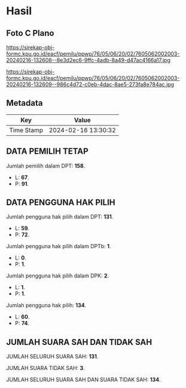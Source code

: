 # Hasil

## Foto C Plano

https://sirekap-obj-formc.kpu.go.id/eacf/pemilu/ppwp/76/05/06/20/02/7605062002003-20240216-132608--8e3d2ec6-9ffc-4adb-8a49-d47ac4166a17.jpg

https://sirekap-obj-formc.kpu.go.id/eacf/pemilu/ppwp/76/05/06/20/02/7605062002003-20240216-132609--986c4d72-c0eb-4dac-8ae5-273fa8e784ac.jpg


## Metadata

| Key        | Value               |
| ---------- | ------------------- |
| Time Stamp | 2024-02-16 13:30:32 |


## DATA PEMILIH TETAP

Jumlah pemilih dalam DPT: **158**.
 * L: **67**.
 * P: **91**.

## DATA PENGGUNA HAK PILIH

Jumlah pengguna hak pilih dalam DPT: **131**.
 * L: **59**.
 * P: **72**.

Jumlah pengguna hak pilih dalam DPTb: **1**.
 * L: **0**.
 * P: **1**.

Jumlah pengguna hak pilih dalam DPK: **2**.
 * L: **1**.
 * P: **1**.

Jumlah pengguna hak pilih: **134**.
 * L: **60**.
 * P: **74**.

## JUMLAH SUARA SAH DAN TIDAK SAH

JUMLAH SELURUH SUARA SAH: **131**.

JUMLAH SUARA TIDAK SAH: **3**.

JUMLAH SELURUH SUARA SAH DAN SUARA TIDAK SAH: **134**.



